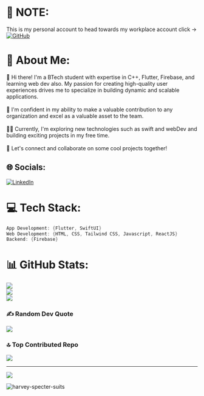 # 💫 NOTE:
This is my personal account to head towards my workplace account click -> [![GitHub](https://img.shields.io/badge/GitHub-%23181717.svg?logo=github&logoColor=white)](https://github.com/dakshatsuraasa)

# 💫 About Me:
👋 Hi there! I'm a BTech student with expertise in C++, Flutter, Firebase, and learning web dev also. My passion for creating high-quality user experiences drives me to specialize in building dynamic and scalable applications. <br><br>🚀 I'm confident in my ability to make a valuable contribution to any organization and excel as a valuable asset to the team. <br><br>👨‍💻 Currently, I'm exploring new technologies such as swift and webDev and building exciting projects in my free time. <br><br>💬 Let's connect and collaborate on some cool projects together!<br>


## 🌐 Socials:
[![LinkedIn](https://img.shields.io/badge/LinkedIn-%230077B5.svg?logo=linkedin&logoColor=white)](https://linkedin.com/in/https://www.linkedin.com/in/daksh-vasudev/) 

# 💻 Tech Stack:
```dart
App Development: {Flutter, SwiftUI}
Web Development: {HTML, CSS, Tailwind CSS, Javascript, ReactJS}
Backend: {Firebase}
```
# 📊 GitHub Stats:
![](https://github-readme-stats.vercel.app/api?username=dakshvasudev&theme=tokyonight&hide_border=false&include_all_commits=false&count_private=false)<br/>
![](https://github-readme-streak-stats.herokuapp.com/?user=dakshvasudev&theme=tokyonight&hide_border=false)<br/>
![](https://github-readme-stats.vercel.app/api/top-langs/?username=dakshvasudev&theme=tokyonight&hide_border=false&include_all_commits=false&count_private=false&layout=compact)

### ✍️ Random Dev Quote
![](https://quotes-github-readme.vercel.app/api?type=horizontal&theme=radical)

### 🔝 Top Contributed Repo
![](https://github-contributor-stats.vercel.app/api?username=dakshvasudev&limit=5&theme=algolia&combine_all_yearly_contributions=true)

---
[![](https://visitcount.itsvg.in/api?id=dakshvasudev&icon=0&color=4)](https://visitcount.itsvg.in)

![harvey-specter-suits](https://github.com/dakshvasudev/dakshvasudev/assets/91746245/13aff186-3ffc-49c2-b03f-f24be224e609)

